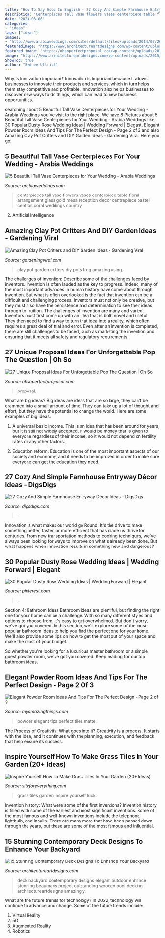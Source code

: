 ```yaml
---
title: "How To Say Good In English - 27 Cozy And Simple Farmhouse Entryway Décor Ideas"
description: "Centerpieces tall vase flowers vases centerpiece table floral arrangement glass gold mesa reception decor centrepiece pastel centros coral weddings country"
date: "2023-03-06"
categories:
- "ideas"
tags: ["ideas"]
images:
- "http://www.arabiaweddings.com/sites/default/files/uploads/2014/07/26/flowers.jpg"
featuredImage: "https://www.architectureartdesigns.com/wp-content/uploads/2015/02/15-Stunning-Contemporary-Deck-Designs-To-Enhance-Your-Backyard-12-630x947.jpg"
featured_image: "https://ohsoperfectproposal.com/wp-content/uploads/2017/12/unique-proposal-ideas-roses-and-candles-heart-romantic-charlotteregina.jpg"
image: "https://www.architectureartdesigns.com/wp-content/uploads/2015/02/15-Stunning-Contemporary-Deck-Designs-To-Enhance-Your-Backyard-12-630x947.jpg"
ShowToc: true
author: "Sydnee Ullrich"
---
```



Why is innovation important?
Innovation is important because it allows businesses to innovate their products and services, which in turn helps them stay competitive and profitable. Innovation also helps businesses to discover new ways to do things, which can lead to new business opportunities.

	

		
searching about 5 Beautiful Tall Vase Centerpieces for Your Wedding - Arabia Weddings you've visit to the right place. We have 8 Pictures about 5 Beautiful Tall Vase Centerpieces for Your Wedding - Arabia Weddings like 30 Popular Dusty Rose Wedding Ideas | Wedding Forward | Elegant, Elegant Powder Room Ideas And Tips For The Perfect Design - Page 2 of 3 and also Amazing Clay Pot Critters and DIY Garden Ideas - Gardening Viral. Here you go:
		
    
## 5 Beautiful Tall Vase Centerpieces For Your Wedding - Arabia Weddings

<img loading=lazy src="http://www.arabiaweddings.com/sites/default/files/uploads/2014/07/26/flowers.jpg" onerror="this.onerror=null;this.src='https://tse2.mm.bing.net/th?id=OIP.Fr-C9qwQ04EpihZtgCDgfgHaLG&amp;pid=15.1';" alt="5 Beautiful Tall Vase Centerpieces for Your Wedding - Arabia Weddings">

_Source: arabiaweddings.com_

>centerpieces tall vase flowers vases centerpiece table floral arrangement glass gold mesa reception decor centrepiece pastel centros coral weddings country. 

	

2. Artificial Intelligence 

    
## Amazing Clay Pot Critters And DIY Garden Ideas - Gardening Viral

<img loading=lazy src="http://gardeningviral.com/wp-content/uploads/2017/01/Frog-Clay-Pot-.jpg" onerror="this.onerror=null;this.src='https://tse3.mm.bing.net/th?id=OIP.n2NhG-q_ti2E5R2od3B8mQHaJ4&amp;pid=15.1';" alt="Amazing Clay Pot Critters and DIY Garden Ideas - Gardening Viral">

_Source: gardeningviral.com_

>clay pot garden critters diy pots frog amazing using. 

	

The challenges of invention: Describe some of the challenges faced by inventors.
Invention is often lauded as the key to progress. Indeed, many of the most important advances in human history have come about through invention. But what is often overlooked is the fact that invention can be a difficult and challenging process. Inventors must not only be creative, but they must also have the persistence and determination to see their ideas through to fruition.
The challenges of invention are many and varied. Inventors must first come up with an idea that is both novel and useful. They then need to find a way to turn that idea into a reality, which often requires a great deal of trial and error. Even after an invention is completed, there are still challenges to be faced, such as marketing the invention and ensuring that it meets all safety and regulatory requirements.

    
## 27 Unique Proposal Ideas For Unforgettable Pop The Question | Oh So

<img loading=lazy src="https://ohsoperfectproposal.com/wp-content/uploads/2017/12/unique-proposal-ideas-roses-and-candles-heart-romantic-charlotteregina.jpg" onerror="this.onerror=null;this.src='https://tse3.mm.bing.net/th?id=OIP.0s3DagpmTysPho5LwqyggwHaLG&amp;pid=15.1';" alt="27 Unique Proposal Ideas For Unforgettable Pop The Question | Oh So">

_Source: ohsoperfectproposal.com_

>proposal. 

	

What are big ideas?
Big Ideas are ideas that are so large, they can't be crammed into a small amount of time. They can take up a lot of thought and effort, but they have the potential to change the world. Here are some examples of big ideas:
1. A universal basic income. This is an idea that has been around for years, but it is still not widely accepted. It would be money that is given to everyone regardless of their income, so it would not depend on fertility rates or any other factors.

2. Education reform. Education is one of the most important aspects of our society and economy, and it needs to be improved in order to make sure everyone can get the education they need.

    
## 27 Cozy And Simple Farmhouse Entryway Décor Ideas - DigsDigs

<img loading=lazy src="https://www.digsdigs.com/photos/cozy-and-simple-farmhouse-entryway-decor-ideas-24.jpg" onerror="this.onerror=null;this.src='https://tse3.mm.bing.net/th?id=OIP.5XoY7E33n34EK8RyBUcXiQAAAA&amp;pid=15.1';" alt="27 Cozy And Simple Farmhouse Entryway Décor Ideas - DigsDigs">

_Source: digsdigs.com_

>. 

	

Innovation is what makes our world go Round. It's the drive to make something better, faster, or more efficient that has made us thrive for centuries. From new transportation methods to cooking techniques, we've always been looking for ways to improve on what's already been done. But what happens when innovation results in something new and dangerous?

    
## 30 Popular Dusty Rose Wedding Ideas | Wedding Forward | Elegant

<img loading=lazy src="https://i.pinimg.com/736x/de/53/78/de5378d722c47657e467fb91666a1119.jpg" onerror="this.onerror=null;this.src='https://tse1.mm.bing.net/th?id=OIP.H-MtcqRekE64BfirS54ucwHaLG&amp;pid=15.1';" alt="30 Popular Dusty Rose Wedding Ideas | Wedding Forward | Elegant">

_Source: pinterest.com_

>. 

	

Section 4: Bathroom Ideas
Bathroom ideas are plentiful, but finding the right one for your home can be a challenge. With so many different styles and options to choose from, it's easy to get overwhelmed. But don't worry, we've got you covered.
In this section, we'll explore some of the most popular bathroom ideas to help you find the perfect one for your home. We'll also provide some tips on how to get the most out of your space and make the most of your budget.

So whether you're looking for a luxurious master bathroom or a simple guest powder room, we've got you covered. Keep reading for our top bathroom ideas.

    
## Elegant Powder Room Ideas And Tips For The Perfect Design - Page 2 Of 3

<img loading=lazy src="http://myamazingthings.com/wp-content/uploads/2017/10/powder-room-7-.jpg" onerror="this.onerror=null;this.src='https://tse2.mm.bing.net/th?id=OIP.8J4nhn_kVgvK36UUcQZuwgHaLH&amp;pid=15.1';" alt="Elegant Powder Room Ideas And Tips For The Perfect Design - Page 2 of 3">

_Source: myamazingthings.com_

>powder elegant tips perfect tiles matte. 

	

The Process of Creativity: What goes into it?
Creativity is a process. It starts with the idea, and it continues with the planning, execution, and feedback that help ensure its success.

    
## Inspire Yourself How To Make Grass Tiles In Your Garden (20+ Ideas)

<img loading=lazy src="http://siteforeverything.com/wp-content/uploads/2016/12/GrassTiles-12.jpg" onerror="this.onerror=null;this.src='https://tse1.mm.bing.net/th?id=OIP.xHALHoelyqqyINf0bp652gHaFj&amp;pid=15.1';" alt="Inspire Yourself How To Make Grass Tiles In Your Garden (20+ Ideas)">

_Source: siteforeverything.com_

>grass tiles garden inspire yourself luck. 

	

Invention history: What were some of the first inventions?
Invention history is filled with some of the earliest and most significant inventions. Some of the most famous and well-known inventions include the telephone, lightbulb, and insulin. There are many more that have been passed down through the years, but these are some of the most famous and influential.

    
## 15 Stunning Contemporary Deck Designs To Enhance Your Backyard

<img loading=lazy src="https://www.architectureartdesigns.com/wp-content/uploads/2015/02/15-Stunning-Contemporary-Deck-Designs-To-Enhance-Your-Backyard-12-630x947.jpg" onerror="this.onerror=null;this.src='https://tse4.mm.bing.net/th?id=OIP.pfo-0cdgfDqXQ1ZAqPmBqwHaLI&amp;pid=15.1';" alt="15 Stunning Contemporary Deck Designs To Enhance Your Backyard">

_Source: architectureartdesigns.com_

>deck backyard contemporary designs elegant outdoor enhance stunning beaumaris project outstanding wooden pool decking architectureartdesigns amazingly. 

	

What are the future trends for technology?
In 2022, technology will continue to advance and change. Some of the future trends include: 
1. Virtual Reality 
2. 5G 
3. Augmented Reality 
4. Robotics 

